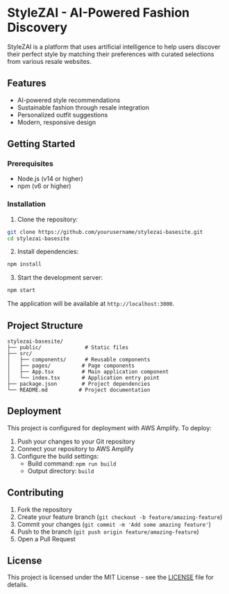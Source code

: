 # StyleZAI - AI-Powered Fashion Discovery

StyleZAI is a platform that uses artificial intelligence to help users discover their perfect style by matching their preferences with curated selections from various resale websites.

## Features

- AI-powered style recommendations
- Sustainable fashion through resale integration
- Personalized outfit suggestions
- Modern, responsive design

## Getting Started

### Prerequisites

- Node.js (v14 or higher)
- npm (v6 or higher)

### Installation

1. Clone the repository:
```bash
git clone https://github.com/yourusername/stylezai-basesite.git
cd stylezai-basesite
```

2. Install dependencies:
```bash
npm install
```

3. Start the development server:
```bash
npm start
```

The application will be available at `http://localhost:3000`.

## Project Structure

```
stylezai-basesite/
├── public/              # Static files
├── src/
│   ├── components/      # Reusable components
│   ├── pages/          # Page components
│   ├── App.tsx         # Main application component
│   └── index.tsx       # Application entry point
├── package.json        # Project dependencies
└── README.md          # Project documentation
```

## Deployment

This project is configured for deployment with AWS Amplify. To deploy:

1. Push your changes to your Git repository
2. Connect your repository to AWS Amplify
3. Configure the build settings:
   - Build command: `npm run build`
   - Output directory: `build`

## Contributing

1. Fork the repository
2. Create your feature branch (`git checkout -b feature/amazing-feature`)
3. Commit your changes (`git commit -m 'Add some amazing feature'`)
4. Push to the branch (`git push origin feature/amazing-feature`)
5. Open a Pull Request

## License

This project is licensed under the MIT License - see the [LICENSE](LICENSE) file for details.